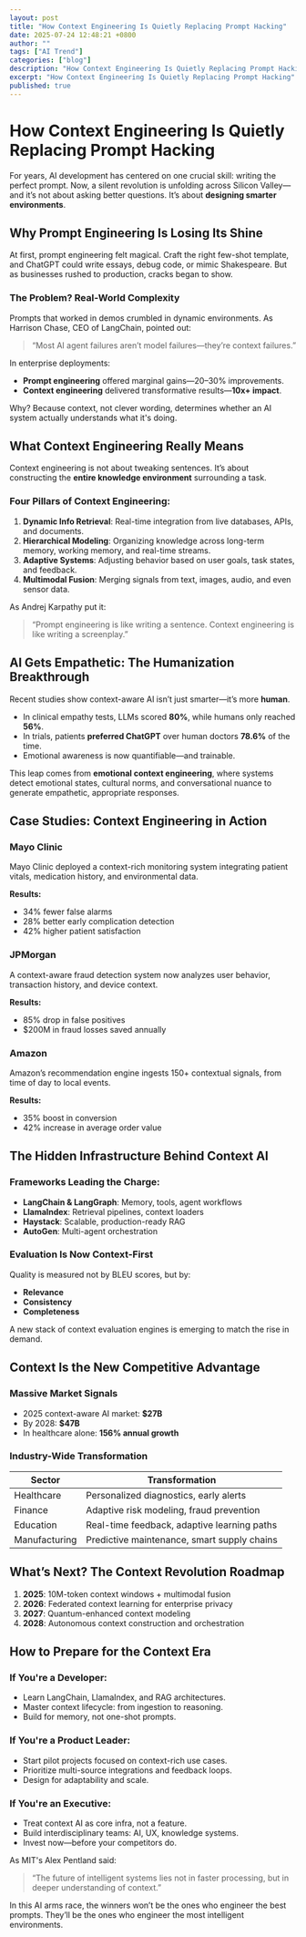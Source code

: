 ```yaml
---
layout: post
title: "How Context Engineering Is Quietly Replacing Prompt Hacking"
date: 2025-07-24 12:48:21 +0800
author: ""
tags: ["AI Trend"]
categories: ["blog"]
description: "How Context Engineering Is Quietly Replacing Prompt Hacking"
excerpt: "How Context Engineering Is Quietly Replacing Prompt Hacking"
published: true
---
```


# How Context Engineering Is Quietly Replacing Prompt Hacking

For years, AI development has centered on one crucial skill: writing the perfect prompt. Now, a silent revolution is unfolding across Silicon Valley—and it’s not about asking better questions. It’s about **designing smarter environments**.

## Why Prompt Engineering Is Losing Its Shine

At first, prompt engineering felt magical. Craft the right few-shot template, and ChatGPT could write essays, debug code, or mimic Shakespeare. But as businesses rushed to production, cracks began to show.

### The Problem? Real-World Complexity

Prompts that worked in demos crumbled in dynamic environments. As Harrison Chase, CEO of LangChain, pointed out:
> “Most AI agent failures aren’t model failures—they’re context failures.”

In enterprise deployments:
- **Prompt engineering** offered marginal gains—20–30% improvements.
- **Context engineering** delivered transformative results—**10x+ impact**.

Why? Because context, not clever wording, determines whether an AI system actually understands what it's doing.

## What Context Engineering Really Means

Context engineering is not about tweaking sentences. It’s about constructing the **entire knowledge environment** surrounding a task.

### Four Pillars of Context Engineering:
1. **Dynamic Info Retrieval**: Real-time integration from live databases, APIs, and documents.
2. **Hierarchical Modeling**: Organizing knowledge across long-term memory, working memory, and real-time streams.
3. **Adaptive Systems**: Adjusting behavior based on user goals, task states, and feedback.
4. **Multimodal Fusion**: Merging signals from text, images, audio, and even sensor data.

As Andrej Karpathy put it:
> “Prompt engineering is like writing a sentence. Context engineering is like writing a screenplay.”

## AI Gets Empathetic: The Humanization Breakthrough

Recent studies show context-aware AI isn’t just smarter—it’s more **human**.

- In clinical empathy tests, LLMs scored **80%**, while humans only reached **56%**.
- In trials, patients **preferred ChatGPT** over human doctors **78.6%** of the time.
- Emotional awareness is now quantifiable—and trainable.

This leap comes from **emotional context engineering**, where systems detect emotional states, cultural norms, and conversational nuance to generate empathetic, appropriate responses.

## Case Studies: Context Engineering in Action

### Mayo Clinic

Mayo Clinic deployed a context-rich monitoring system integrating patient vitals, medication history, and environmental data.

**Results:**
- 34% fewer false alarms
- 28% better early complication detection
- 42% higher patient satisfaction

### JPMorgan

A context-aware fraud detection system now analyzes user behavior, transaction history, and device context.

**Results:**
- 85% drop in false positives
- $200M in fraud losses saved annually

### Amazon

Amazon’s recommendation engine ingests 150+ contextual signals, from time of day to local events.

**Results:**
- 35% boost in conversion
- 42% increase in average order value

## The Hidden Infrastructure Behind Context AI

### Frameworks Leading the Charge:
- **LangChain & LangGraph**: Memory, tools, agent workflows
- **LlamaIndex**: Retrieval pipelines, context loaders
- **Haystack**: Scalable, production-ready RAG
- **AutoGen**: Multi-agent orchestration

### Evaluation Is Now Context-First

Quality is measured not by BLEU scores, but by:
- **Relevance**
- **Consistency**
- **Completeness**

A new stack of context evaluation engines is emerging to match the rise in demand.

## Context Is the New Competitive Advantage

### Massive Market Signals

- 2025 context-aware AI market: **$27B**
- By 2028: **$47B**
- In healthcare alone: **156% annual growth**

### Industry-Wide Transformation

| Sector            | Transformation                                    |
|-------------------|---------------------------------------------------|
| Healthcare         | Personalized diagnostics, early alerts           |
| Finance            | Adaptive risk modeling, fraud prevention         |
| Education          | Real-time feedback, adaptive learning paths      |
| Manufacturing      | Predictive maintenance, smart supply chains      |

## What’s Next? The Context Revolution Roadmap

1. **2025**: 10M-token context windows + multimodal fusion
2. **2026**: Federated context learning for enterprise privacy
3. **2027**: Quantum-enhanced context modeling
4. **2028**: Autonomous context construction and orchestration

## How to Prepare for the Context Era

### If You're a Developer:
- Learn LangChain, LlamaIndex, and RAG architectures.
- Master context lifecycle: from ingestion to reasoning.
- Build for memory, not one-shot prompts.

### If You're a Product Leader:
- Start pilot projects focused on context-rich use cases.
- Prioritize multi-source integrations and feedback loops.
- Design for adaptability and scale.

### If You're an Executive:
- Treat context AI as core infra, not a feature.
- Build interdisciplinary teams: AI, UX, knowledge systems.
- Invest now—before your competitors do.

As MIT's Alex Pentland said:
> “The future of intelligent systems lies not in faster processing, but in deeper understanding of context.”

In this AI arms race, the winners won’t be the ones who engineer the best prompts.
They’ll be the ones who engineer the most intelligent environments.
